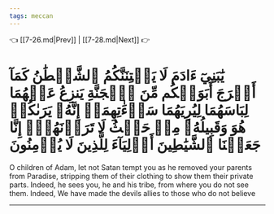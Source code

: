 ```yaml
---
tags: meccan
---
```


👈 [[7-26.md|Prev]] | [[7-28.md|Next]] 👉

# يَٰبَنِيٓ ءَادَمَ لَا يَفۡتِنَنَّكُمُ ٱلشَّيۡطَٰنُ كَمَآ أَخۡرَجَ أَبَوَيۡكُم مِّنَ ٱلۡجَنَّةِ يَنزِعُ عَنۡهُمَا لِبَاسَهُمَا لِيُرِيَهُمَا سَوۡءَٰتِهِمَآۚ إِنَّهُۥ يَرَىٰكُمۡ هُوَ وَقَبِيلُهُۥ مِنۡ حَيۡثُ لَا تَرَوۡنَهُمۡۗ إِنَّا جَعَلۡنَا ٱلشَّيَٰطِينَ أَوۡلِيَآءَ لِلَّذِينَ لَا يُؤۡمِنُونَ

O children of Adam, let not Satan tempt you as he removed your parents from Paradise, stripping them of their clothing to show them their private parts. Indeed, he sees you, he and his tribe, from where you do not see them. Indeed, We have made the devils allies to those who do not believe

---

